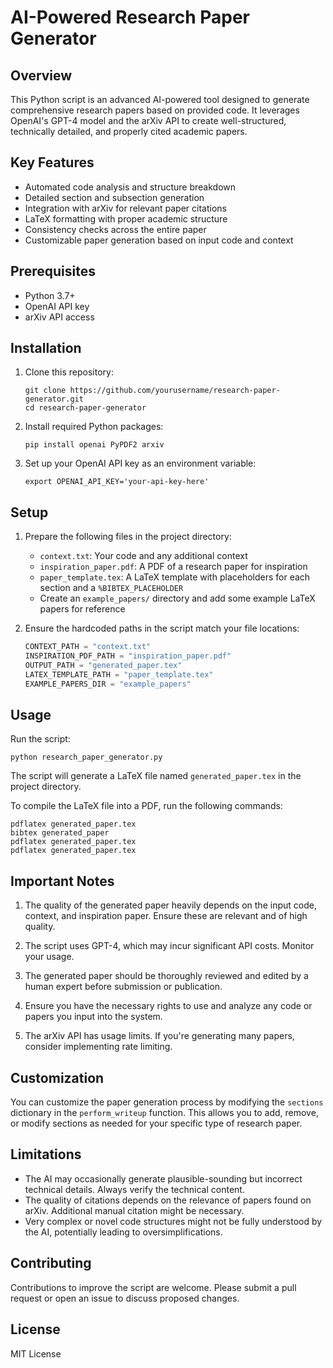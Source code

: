 # AI-Powered Research Paper Generator

## Overview

This Python script is an advanced AI-powered tool designed to generate comprehensive research papers based on provided code. It leverages OpenAI's GPT-4 model and the arXiv API to create well-structured, technically detailed, and properly cited academic papers.

## Key Features

- Automated code analysis and structure breakdown
- Detailed section and subsection generation
- Integration with arXiv for relevant paper citations
- LaTeX formatting with proper academic structure
- Consistency checks across the entire paper
- Customizable paper generation based on input code and context

## Prerequisites

- Python 3.7+
- OpenAI API key
- arXiv API access

## Installation

1. Clone this repository:
   ```
   git clone https://github.com/yourusername/research-paper-generator.git
   cd research-paper-generator
   ```

2. Install required Python packages:
   ```
   pip install openai PyPDF2 arxiv
   ```

3. Set up your OpenAI API key as an environment variable:
   ```
   export OPENAI_API_KEY='your-api-key-here'
   ```

## Setup

1. Prepare the following files in the project directory:
   - `context.txt`: Your code and any additional context
   - `inspiration_paper.pdf`: A PDF of a research paper for inspiration
   - `paper_template.tex`: A LaTeX template with placeholders for each section and a `%BIBTEX_PLACEHOLDER`
   - Create an `example_papers/` directory and add some example LaTeX papers for reference

2. Ensure the hardcoded paths in the script match your file locations:
   ```python
   CONTEXT_PATH = "context.txt"
   INSPIRATION_PDF_PATH = "inspiration_paper.pdf"
   OUTPUT_PATH = "generated_paper.tex"
   LATEX_TEMPLATE_PATH = "paper_template.tex"
   EXAMPLE_PAPERS_DIR = "example_papers"
   ```

## Usage

Run the script:
```
python research_paper_generator.py
```

The script will generate a LaTeX file named `generated_paper.tex` in the project directory.

To compile the LaTeX file into a PDF, run the following commands:
```
pdflatex generated_paper.tex
bibtex generated_paper
pdflatex generated_paper.tex
pdflatex generated_paper.tex
```

## Important Notes

1. The quality of the generated paper heavily depends on the input code, context, and inspiration paper. Ensure these are relevant and of high quality.

2. The script uses GPT-4, which may incur significant API costs. Monitor your usage.

3. The generated paper should be thoroughly reviewed and edited by a human expert before submission or publication.

4. Ensure you have the necessary rights to use and analyze any code or papers you input into the system.

5. The arXiv API has usage limits. If you're generating many papers, consider implementing rate limiting.

## Customization

You can customize the paper generation process by modifying the `sections` dictionary in the `perform_writeup` function. This allows you to add, remove, or modify sections as needed for your specific type of research paper.

## Limitations

- The AI may occasionally generate plausible-sounding but incorrect technical details. Always verify the technical content.
- The quality of citations depends on the relevance of papers found on arXiv. Additional manual citation might be necessary.
- Very complex or novel code structures might not be fully understood by the AI, potentially leading to oversimplifications.

## Contributing

Contributions to improve the script are welcome. Please submit a pull request or open an issue to discuss proposed changes.

## License

MIT License